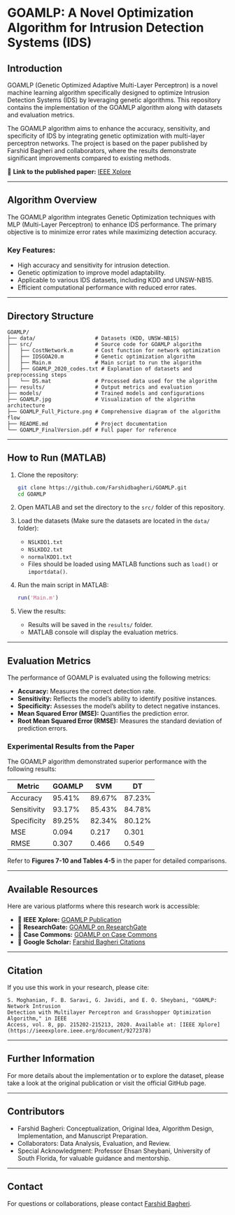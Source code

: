 
# GOAMLP: A Novel Optimization Algorithm for Intrusion Detection Systems (IDS)

## Introduction
GOAMLP (Genetic Optimized Adaptive Multi-Layer Perceptron) is a novel machine learning algorithm specifically designed to optimize Intrusion Detection Systems (IDS) by leveraging genetic algorithms. This repository contains the implementation of the GOAMLP algorithm along with datasets and evaluation metrics. 

The GOAMLP algorithm aims to enhance the accuracy, sensitivity, and specificity of IDS by integrating genetic optimization with multi-layer perceptron networks. The project is based on the paper published by Farshid Bagheri and collaborators, where the results demonstrate significant improvements compared to existing methods.

🔗 **Link to the published paper:** [IEEE Xplore](https://ieeexplore.ieee.org/document/9272378)

---

## Algorithm Overview
The GOAMLP algorithm integrates Genetic Optimization techniques with MLP (Multi-Layer Perceptron) to enhance IDS performance. The primary objective is to minimize error rates while maximizing detection accuracy.

### Key Features:
- High accuracy and sensitivity for intrusion detection.
- Genetic optimization to improve model adaptability.
- Applicable to various IDS datasets, including KDD and UNSW-NB15.
- Efficient computational performance with reduced error rates.

---

## Directory Structure

```
GOAMLP/
├── data/                   # Datasets (KDD, UNSW-NB15)
├── src/                    # Source code for GOAMLP algorithm
│   ├── CostNetwork.m       # Cost function for network optimization
│   ├── IDSGOA20.m          # Genetic optimization algorithm
│   ├── Main.m              # Main script to run the algorithm
│   ├── GOAMLP_2020_codes.txt # Explanation of datasets and preprocessing steps
│   └── DS.mat              # Processed data used for the algorithm
├── results/                # Output metrics and evaluation
├── models/                 # Trained models and configurations
├── GOAMLP.jpg              # Visualization of the algorithm architecture
├── GOAMLP_Full_Picture.png # Comprehensive diagram of the algorithm flow
├── README.md               # Project documentation
└── GOAMLP_FinalVersion.pdf # Full paper for reference
```

---

## How to Run (MATLAB)

1. Clone the repository:
   ```bash
   git clone https://github.com/Farshidbagheri/GOAMLP.git
   cd GOAMLP
   ```

2. Open MATLAB and set the directory to the `src/` folder of this repository.

3. Load the datasets (Make sure the datasets are located in the `data/` folder):
   - `NSLKDD1.txt`
   - `NSLKDD2.txt`
   - `normalKDD1.txt`
   - Files should be loaded using MATLAB functions such as `load()` or `importdata()`.

4. Run the main script in MATLAB:
   ```matlab
   run('Main.m')
   ```

5. View the results:
   - Results will be saved in the `results/` folder.
   - MATLAB console will display the evaluation metrics.

---

## Evaluation Metrics
The performance of GOAMLP is evaluated using the following metrics:
- **Accuracy:** Measures the correct detection rate.
- **Sensitivity:** Reflects the model’s ability to identify positive instances.
- **Specificity:** Assesses the model’s ability to detect negative instances.
- **Mean Squared Error (MSE):** Quantifies the prediction error.
- **Root Mean Squared Error (RMSE):** Measures the standard deviation of prediction errors.

### Experimental Results from the Paper
The GOAMLP algorithm demonstrated superior performance with the following results:


| Metric       | GOAMLP     | SVM       | DT        |
|--------------|------------|-----------|-----------|
| Accuracy     | 95.41%     | 89.67%    | 87.23%    |
| Sensitivity  | 93.17%     | 85.43%    | 84.78%    |
| Specificity  | 89.25%     | 82.34%    | 80.12%    |
| MSE          | 0.094      | 0.217     | 0.301     |
| RMSE         | 0.307      | 0.466     | 0.549     |


Refer to **Figures 7-10 and Tables 4-5** in the paper for detailed comparisons.

---

## Available Resources
Here are various platforms where this research work is accessible:

- 🔗 **IEEE Xplore:** [GOAMLP Publication](https://ieeexplore.ieee.org/document/9272378)
- 🔗 **ResearchGate:** [GOAMLP on ResearchGate](https://www.researchgate.net/publication/346444445_GOAMLP_Network_Intrusion_Detection_With_Multilayer_Perceptron_and_Grasshopper_Optimization_Algorithm_Impact_Factor_4_H_Index_86)
- 🔗 **Case Commons:** [GOAMLP on Case Commons](https://commons.case.edu/studentworks/21/)
- 🔗 **Google Scholar:** [Farshid Bagheri Citations](https://scholar.google.com/citations?user=cnkhpngAAAAJ&hl=en)

---

## Citation
If you use this work in your research, please cite:
```
S. Moghanian, F. B. Saravi, G. Javidi, and E. O. Sheybani, "GOAMLP: Network Intrusion
Detection with Multilayer Perceptron and Grasshopper Optimization Algorithm," in IEEE
Access, vol. 8, pp. 215202-215213, 2020. Available at: [IEEE Xplore](https://ieeexplore.ieee.org/document/9272378)
```

---

## Further Information
For more details about the implementation or to explore the dataset, please take a look at the original publication or visit the official GitHub page.

---

## Contributors
- Farshid Bagheri: Conceptualization, Original Idea, Algorithm Design, Implementation, and Manuscript Preparation.
- Collaborators: Data Analysis, Evaluation, and Review.
- Special Acknowledgment: Professor Ehsan Sheybani, University of South Florida, for valuable guidance and mentorship.

---

## Contact
For questions or collaborations, please contact [Farshid Bagheri](https://github.com/Farshidbagheri). 
